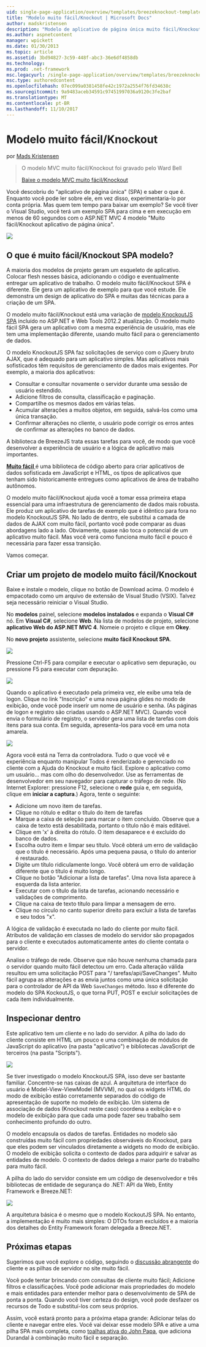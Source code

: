 ```yaml
---
uid: single-page-application/overview/templates/breezeknockout-template
title: "Modelo muito fácil/Knockout | Microsoft Docs"
author: madskristensen
description: "Modelo de aplicativo de página única muito fácil/Knockout"
ms.author: aspnetcontent
manager: wpickett
ms.date: 01/30/2013
ms.topic: article
ms.assetid: 3bd94827-3c59-448f-abc3-36e6df4858db
ms.technology: 
ms.prod: .net-framework
msc.legacyurl: /single-page-application/overview/templates/breezeknockout-template
msc.type: authoredcontent
ms.openlocfilehash: 07ec099a0381458fe42c1972a2554f76fd34638c
ms.sourcegitcommit: 9a9483aceb34591c97451997036a9120c3fe2baf
ms.translationtype: MT
ms.contentlocale: pt-BR
ms.lasthandoff: 11/10/2017
---
```

<a name="breezeknockout-template"></a>Modelo muito fácil/Knockout
====================
por [Mads Kristensen](https://github.com/madskristensen)

> O modelo MVC muito fácil/Knockout foi gravado pelo Ward Bell
> 
> [Baixe o modelo MVC muito fácil/Knockout](https://go.microsoft.com/fwlink/?LinkId=282649)


Você descobriu do "aplicativo de página única" (SPA) e saber o que é. Enquanto você pode ler sobre ele, em vez disso, experimentaria-lo por conta própria. Mas quem tem tempo para baixar um exemplo? Se você tiver o Visual Studio, você terá um exemplo SPA para cima e em execução em menos de 60 segundos com o ASP.NET MVC 4 modelo "Muito fácil/Knockout aplicativo de página única".

![](http://www.breezejs.com/sites/all/images/spa-template/ZephyrRunning.png)

## <a name="what-is-the-breezeknockout-spa-template"></a>O que é muito fácil/Knockout SPA modelo?

A maioria dos modelos de projeto geram um esqueleto de aplicativo. Colocar flesh nesses básica, adicionando o código e eventualmente entregar um aplicativo de trabalho. O modelo muito fácil/Knockout SPA é diferente. Ele gera um aplicativo de exemplo para que você estude. Ele demonstra um design de aplicativo do SPA e muitas das técnicas para a criação de um SPA.

O modelo muito fácil/Knockout está uma variação de [modelo KnockoutJS SPA](../introduction/knockoutjs-template.md) incluído no ASP.NET e Web Tools 2012.2 atualização. O modelo muito fácil SPA gera um aplicativo com a mesma experiência de usuário, mas ele tem uma implementação diferente, usando muito fácil para o gerenciamento de dados.

O modelo KnockoutJS SPA faz solicitações de serviço com o jQuery bruto AJAX, que é adequado para um aplicativo simples. Mas aplicativos mais sofisticados têm requisitos de gerenciamento de dados mais exigentes. Por exemplo, a maioria dos aplicativos:

- Consultar e consultar novamente o servidor durante uma sessão de usuário estendido.
- Adicione filtros de consulta, classificação e paginação.
- Compartilhe os mesmos dados em várias telas.
- Acumular alterações a muitos objetos, em seguida, salvá-los como uma única transação.
- Confirmar alterações no cliente, o usuário pode corrigir os erros antes de confirmar as alterações no banco de dados.

A biblioteca de BreezeJS trata essas tarefas para você, de modo que você desenvolver a experiência de usuário e a lógica de aplicativo mais importantes.

[**Muito fácil** ](http://www.breezejs.com/?utm_source=ms-spa) é uma biblioteca de código aberto para criar aplicativos de dados sofisticada em JavaScript e HTML, os tipos de aplicativos que tenham sido historicamente entregues como aplicativos de área de trabalho autônomos.

O modelo muito fácil/Knockout ajuda você a tomar essa primeira etapa essencial para uma infraestrutura de gerenciamento de dados mais robusta. Ele produz um aplicativo de tarefas de exemplo que é idêntico para fora no modelo KnockoutJS SPA. No lado de dentro, ele substitui a camada de dados de AJAX com muito fácil, portanto você pode comparar as duas abordagens lado a lado. Obviamente, quase não toca o potencial de um aplicativo muito fácil. Mas você verá como funciona muito fácil e pouco é necessária para fazer essa transição.

Vamos começar.

## <a name="create-a-breezeknockout-template-project"></a>Criar um projeto de modelo muito fácil/Knockout

Baixe e instale o modelo, clique no botão de Download acima. O modelo é empacotado como um arquivo de extensão de Visual Studio (VSIX). Talvez seja necessário reiniciar o Visual Studio.

No **modelos** painel, selecione **modelos instalados** e expanda o **Visual C#** nó. Em **Visual C#**, selecione **Web**. Na lista de modelos de projeto, selecione **aplicativo Web do ASP.NET MVC 4**. Nomeie o projeto e clique em **Okey**.

No **novo projeto** assistente, selecione **muito fácil Knockout SPA**.

![](http://www.breezejs.com/sites/all/images/spa-template/SelectBreezeKOSpaTemplate.png)

Pressione Ctrl-F5 para compilar e executar o aplicativo sem depuração, ou pressione F5 para executar com depuração.

![](http://www.breezejs.com/sites/all/images/spa-template/ZephyrRunning.png)

Quando o aplicativo é executado pela primeira vez, ele exibe uma tela de logon. Clique no link "Inscrição" e uma nova página glides no modo de exibição, onde você pode inserir um nome de usuário e senha. (As páginas de logon e registro são criadas usando o ASP.NET MVC). Quando você envia o formulário de registro, o servidor gera uma lista de tarefas com dois itens para sua conta. Em seguida, apresenta-los para você em uma nota amarela.

![](http://www.breezejs.com/sites/all/images/spa-template/TodoList.png)

Agora você está na Terra da controladora. Tudo o que você vê e experiência enquanto manipular Todos é renderizado e gerenciado no cliente com a Ajuda do Knockout e muito fácil. Explore o aplicativo como um usuário... mas com olho do desenvolvedor. Use as ferramentas de desenvolvedor em seu navegador para capturar o tráfego de rede. (No Internet Explorer: pressione F12, selecione o **rede** guia e, em seguida, clique em **iniciar a captura**.) Agora, tente o seguinte:

- Adicione um novo item de tarefas.
- Clique no rótulo e editar o título do item de tarefas
- Marque a caixa de seleção para marcar o item concluído. Observe que a caixa de texto está desabilitada, portanto o título não é mais editável.
- Clique em 'x' à direita do rótulo. O item desaparece e é excluído do banco de dados.
- Escolha outro item e limpar seu título. Você obterá um erro de validação que o título é necessário. Após uma pequena pausa, o título do anterior é restaurado.
- Digite um título ridiculamente longo. Você obterá um erro de validação diferente que o título é muito longo.
- Clique no botão "Adicionar a lista de tarefas". Uma nova lista aparece à esquerda da lista anterior.
- Executar com o título da lista de tarefas, acionando necessário e validações de comprimento.
- Clique na caixa de texto título para limpar a mensagem de erro.
- Clique no círculo no canto superior direito para excluir a lista de tarefas e seu todos "x".

A lógica de validação é executada no lado do cliente por muito fácil. Atributos de validação em classes de modelo do servidor são propagados para o cliente e executados automaticamente antes do cliente contata o servidor.

Analise o tráfego de rede. Observe que não houve nenhuma chamada para o servidor quando muito fácil detectou um erro. Cada alteração válida resultou em uma solicitação POST para "/ tarefas/api/SaveChanges". Muito fácil agrupa as alterações e as envia juntos como uma única solicitação para o controlador de API da Web `SaveChanges` método. Isso é diferente do modelo do SPA KockoutJS, o que torna PUT, POST e excluir solicitações de cada item individualmente.

## <a name="peek-inside"></a>Inspecionar dentro

Este aplicativo tem um cliente e no lado do servidor. A pilha do lado do cliente consiste em HTML um pouco e uma combinação de módulos de JavaScript do aplicativo (na pasta "aplicativo") e bibliotecas JavaScript de terceiros (na pasta "Scripts").

![](http://www.breezejs.com/sites/all/images/spa-template/ClientArchitecture.png)

Se tiver investigado o modelo KnockoutJS SPA, isso deve ser bastante familiar. Concentre-se nas caixas de azul. A arquitetura de interface do usuário é Model-View-ViewModel (MVVM), no qual os widgets HTML do modo de exibição estão corretamente separados do código de apresentação de suporte no modelo de exibição. Um sistema de associação de dados (Knockout neste caso) coordena a exibição e o modelo de exibição para que cada uma pode fazer seu trabalho sem conhecimento profundo do outro.

O modelo encapsula os dados de tarefas. Entidades no modelo são construídas muito fácil com propriedades observáveis do Knockout, para que eles podem ser vinculados diretamente a widgets no modo de exibição. O modelo de exibição solicita o contexto de dados para adquirir e salvar as entidades de modelo. O contexto de dados delega a maior parte do trabalho para muito fácil.

A pilha do lado do servidor consiste em um código de desenvolvedor e três bibliotecas de entidade de segurança do .NET: API da Web, Entity Framework e Breeze.NET:

![](http://www.breezejs.com/sites/all/images/spa-template/ServerArchitecture.png)

A arquitetura básica é o mesmo que o modelo KockoutJS SPA. No entanto, a implementação é muito mais simples: O DTOs foram excluídos e a maioria dos detalhes do Entity Framework foram delegada a Breeze.NET.

## <a name="next-steps"></a>Próximas etapas

Sugerimos que você explore o código, seguindo o [discussão abrangente](http://www.breezejs.com/spa-template?utm_source=ms-spa) do cliente e as pilhas de servidor no site muito fácil.

Você pode tentar brincando com consultas de cliente muito fácil; Adicione filtros e classificações. Você pode adicionar mais propriedades do modelo e mais entidades para entender melhor para o desenvolvimento de SPA de ponta a ponta. Quando você tiver certeza do design, você pode desfazer os recursos de Todo e substituí-los com seus próprios.

Assim, você estará pronto para a próxima etapa grande: Adicionar telas do cliente e navegar entre eles. Você vai deixar esse modelo SPA e ative a uma pilha SPA mais completa, como [toalhas ativa do John Papa](https://github.com/johnpapa/HotTowel#readme "toalhas Hot"), que adiciona Durandal à combinação muito fácil e separação.
